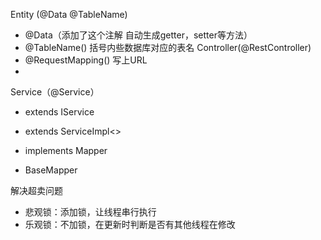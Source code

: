 

Entity (@Data   @TableName)
 - @Data（添加了这个注解 自动生成getter，setter等方法）
 - @TableName() 括号内些数据库对应的表名
Controller(@RestController)
 - @RequestMapping() 写上URL
 - 
Service（@Service）
 - extends IService
 - extends ServiceImpl<>
 - implements 
Mapper

 - BaseMapper




解决超卖问题
 - 悲观锁：添加锁，让线程串行执行
 - 乐观锁：不加锁，在更新时判断是否有其他线程在修改

